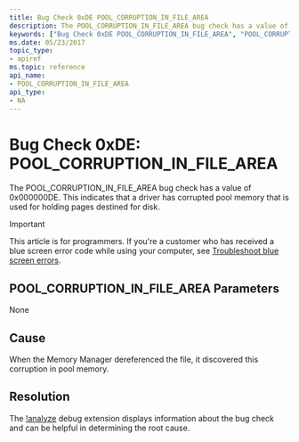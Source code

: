 ```yaml
---
title: Bug Check 0xDE POOL_CORRUPTION_IN_FILE_AREA
description: The POOL_CORRUPTION_IN_FILE_AREA bug check has a value of 0x000000DE. This indicates that a driver has corrupted pool memory that is used for holding pages destined for disk.
keywords: ["Bug Check 0xDE POOL_CORRUPTION_IN_FILE_AREA", "POOL_CORRUPTION_IN_FILE_AREA"]
ms.date: 05/23/2017
topic_type:
- apiref
ms.topic: reference
api_name:
- POOL_CORRUPTION_IN_FILE_AREA
api_type:
- NA
---
```


# Bug Check 0xDE: POOL\_CORRUPTION\_IN\_FILE\_AREA


The POOL\_CORRUPTION\_IN\_FILE\_AREA bug check has a value of 0x000000DE. This indicates that a driver has corrupted pool memory that is used for holding pages destined for disk.

> [!IMPORTANT]
> This article is for programmers. If you're a customer who has received a blue screen error code while using your computer, see [Troubleshoot blue screen errors](https://www.windows.com/stopcode).


## POOL\_CORRUPTION\_IN\_FILE\_AREA Parameters


None

## Cause

When the Memory Manager dereferenced the file, it discovered this corruption in pool memory.

 
## Resolution

The [!analyze](../debuggercmds/-analyze.md) debug extension displays information about the bug check and can be helpful in determining the root cause.


 




